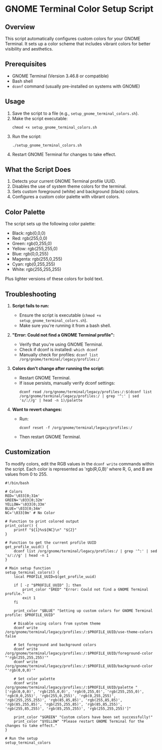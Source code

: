 # GNOME Terminal Color Setup Script

## Overview

This script automatically configures custom colors for your GNOME Terminal. It sets up a color scheme that includes vibrant colors for better visibility and aesthetics.

## Prerequisites

- GNOME Terminal (Version 3.46.8 or compatible)
- Bash shell
- `dconf` command (usually pre-installed on systems with GNOME)

## Usage

1. Save the script to a file (e.g., `setup_gnome_terminal_colors.sh`).
2. Make the script executable:
   ```
   chmod +x setup_gnome_terminal_colors.sh
   ```
3. Run the script:
   ```
   ./setup_gnome_terminal_colors.sh
   ```
4. Restart GNOME Terminal for changes to take effect.

## What the Script Does

1. Detects your current GNOME Terminal profile UUID.
2. Disables the use of system theme colors for the terminal.
3. Sets custom foreground (white) and background (black) colors.
4. Configures a custom color palette with vibrant colors.

## Color Palette

The script sets up the following color palette:

- Black: rgb(0,0,0)
- Red: rgb(255,0,0)
- Green: rgb(0,255,0)
- Yellow: rgb(255,255,0)
- Blue: rgb(0,0,255)
- Magenta: rgb(255,0,255)
- Cyan: rgb(0,255,255)
- White: rgb(255,255,255)

Plus lighter versions of these colors for bold text.

## Troubleshooting

1. **Script fails to run:**
   - Ensure the script is executable (`chmod +x setup_gnome_terminal_colors.sh`).
   - Make sure you're running it from a bash shell.

2. **"Error: Could not find a GNOME Terminal profile":**
   - Verify that you're using GNOME Terminal.
   - Check if dconf is installed: `which dconf`
   - Manually check for profiles: `dconf list /org/gnome/terminal/legacy/profiles:/`

3. **Colors don't change after running the script:**
   - Restart GNOME Terminal.
   - If issue persists, manually verify dconf settings:
     ```
     dconf read /org/gnome/terminal/legacy/profiles:/:$(dconf list /org/gnome/terminal/legacy/profiles:/ | grep '^:' | sed 's/://g' | head -n 1)/palette
     ```

4. **Want to revert changes:**
   - Run: 
     ```
     dconf reset -f /org/gnome/terminal/legacy/profiles:/
     ```
   - Then restart GNOME Terminal.

## Customization

To modify colors, edit the RGB values in the `dconf write` commands within the script. Each color is represented as 'rgb(R,G,B)' where R, G, and B are values from 0 to 255.


```
#!/bin/bash

# Colors
RED='\033[0;31m'
GREEN='\033[0;32m'
YELLOW='\033[0;33m'
BLUE='\033[0;34m'
NC='\033[0m' # No Color

# Function to print colored output
print_color() {
    printf "${1}%s${NC}\n" "${2}"
}

# Function to get the current profile UUID
get_profile_uuid() {
    dconf list /org/gnome/terminal/legacy/profiles:/ | grep '^:' | sed 's/://g' | head -n 1
}

# Main setup function
setup_terminal_colors() {
    local PROFILE_UUID=$(get_profile_uuid)

    if [ -z "$PROFILE_UUID" ]; then
        print_color "$RED" "Error: Could not find a GNOME Terminal profile."
        exit 1
    fi

    print_color "$BLUE" "Setting up custom colors for GNOME Terminal profile: $PROFILE_UUID"

    # Disable using colors from system theme
    dconf write /org/gnome/terminal/legacy/profiles:/:$PROFILE_UUID/use-theme-colors false

    # Set foreground and background colors
    dconf write /org/gnome/terminal/legacy/profiles:/:$PROFILE_UUID/foreground-color "'rgb(255,255,255)'"
    dconf write /org/gnome/terminal/legacy/profiles:/:$PROFILE_UUID/background-color "'rgb(0,0,0)'"

    # Set color palette
    dconf write /org/gnome/terminal/legacy/profiles:/:$PROFILE_UUID/palette "['rgb(0,0,0)', 'rgb(255,0,0)', 'rgb(0,255,0)', 'rgb(255,255,0)', 'rgb(0,0,255)', 'rgb(255,0,255)', 'rgb(0,255,255)', 'rgb(255,255,255)', 'rgb(85,85,85)', 'rgb(255,85,85)', 'rgb(85,255,85)', 'rgb(255,255,85)', 'rgb(85,85,255)', 'rgb(255,85,255)', 'rgb(85,255,255)', 'rgb(255,255,255)']"

    print_color "$GREEN" "Custom colors have been set successfully!"
    print_color "$YELLOW" "Please restart GNOME Terminal for the changes to take effect."
}

# Run the setup
setup_terminal_colors
```

